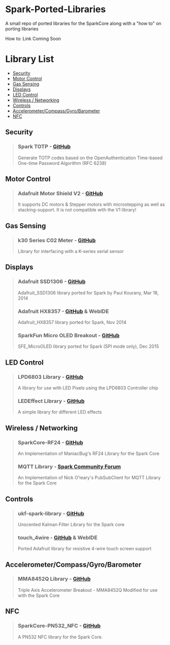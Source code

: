 Spark-Ported-Libraries
======================

A small repo of ported libraries for the SparkCore along with a "how to" on porting libraries

How to: Link Coming Soon

# Library List
* [Security](#security)
* [Motor Control](#motor-control)
* [Gas Sensing](#gas-sensing)
* [Displays](#displays)
* [LED Control](#led-control)
* [Wireless / Networking](#wireless--networking)
* [Controls](#controls)
* [Accelerometer/Compass/Gyro/Barometer](#security)
* [NFC](#nfc)

## Security
> ### Spark TOTP - [GitHub](https://github.com/harrisonhjones/SparkTOTP)
> Generate TOTP codes based on the OpenAuthentication Time-based One-time Password Algorithm (RFC 6238)

## Motor Control
> ### Adafruit Motor Shield V2 - [GitHub](https://github.com/Hypnopompia/Spark-Adafruit_MotorShield_V2)
> It supports DC motors & Stepper motors with microstepping as well as stacking-support. It is not compatible with the V1 library!

## Gas Sensing
> ### k30 Series C02 Meter - [GitHub](https://gist.github.com/pkourany/53415d7f0c354a6d1e05)
> Library for interfacing with a K-series serial sensor

## Displays
> ### Adafruit SSD1306 - [GitHub](https://github.com/pkourany/Adafruit_SSD1306)
> Adafruit_SSD1306 library ported for Spark by Paul Kourany, Mar 18, 2014
>
> ### Adafruit HX8357 - [GitHub](https://github.com/ScruffR/adafruit_hx8357) & WebIDE
> Adafruit_HX8357 library ported for Spark, Nov 2014
>
> ### SparkFun Micro OLED Breakout - [GitHub](https://github.com/liyanage/Micro_OLED_Breakout)
> SFE_MicroOLED library ported for Spark (SPI mode only), Dec 2015

## LED Control
> ### LPD6803 Library - [GitHub](https://github.com/pkourany/LPD6803-RGB-Pixels-Library)
> A library for use with LED Pixels using the LPD6803 Controller chip
> ### LEDEffect Library - [GitHub](https://github.com/harrisonhjones/LEDEffect/)
> A simple library for different LED effects
## Wireless / Networking
> ### SparkCore-RF24 - [GitHub](https://github.com/technobly/SparkCore-RF24)
> An Implementation of ManiacBug's RF24 Library for the Spark Core
>
> ### MQTT Library - [Spark Community Forum](http://community.spark.io/t/submission-mqtt-library-and-sample/2111)
> An Implementation of Nick O'leary's PubSubClient for MQTT Library for the Spark Core

## Controls
> ### ukf-spark-library - [GitHub](https://github.com/mumblepins/ukf-spark-library)
> Unscented Kalman Filter Library for the Spark core
> 
> ### touch_4wire -  [GitHub](https://github.com/ScruffR/touch_4wire) & WebIDE
> Ported Adafruit library for resistive 4-wire touch screen support

## Accelerometer/Compass/Gyro/Barometer
> ### MMA8452Q Library - [GitHub](https://github.com/DanDawson/MMA8452-Accelerometer-Library-Spark-Core)
> Triple Axis Accelerometer Breakout - MMA8452Q Modified for use with the Spark Core

## NFC
> ### SparkCore-PN532_NFC - [GitHub](https://github.com/technobly/SparkCore-PN532_NFC)
> A PN532 NFC library for the Spark Core.

